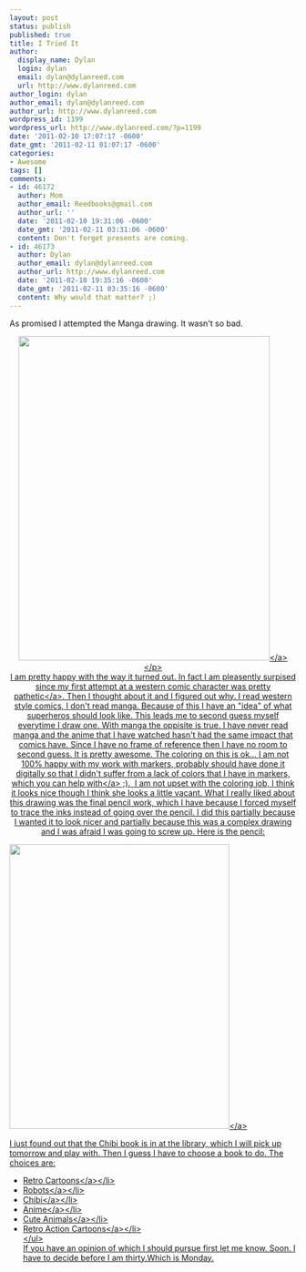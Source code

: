 ```yaml
---
layout: post
status: publish
published: true
title: I Tried It
author:
  display_name: Dylan
  login: dylan
  email: dylan@dylanreed.com
  url: http://www.dylanreed.com
author_login: dylan
author_email: dylan@dylanreed.com
author_url: http://www.dylanreed.com
wordpress_id: 1199
wordpress_url: http://www.dylanreed.com/?p=1199
date: '2011-02-10 17:07:17 -0600'
date_gmt: '2011-02-11 01:07:17 -0600'
categories:
- Awesome
tags: []
comments:
- id: 46172
  author: Mom
  author_email: Reedbooks@gmail.com
  author_url: ''
  date: '2011-02-10 19:31:06 -0600'
  date_gmt: '2011-02-11 03:31:06 -0600'
  content: Don't forget presents are coming.
- id: 46173
  author: Dylan
  author_email: dylan@dylanreed.com
  author_url: http://www.dylanreed.com
  date: '2011-02-10 19:35:16 -0600'
  date_gmt: '2011-02-11 03:35:16 -0600'
  content: Why would that matter? ;)
---
```

<p>As promised I attempted the Manga drawing. It wasn't so bad.</p>
<p style="text-align: center;"><a href="http:&#47;&#47;fancycadaver.com&#47;2011&#47;02&#47;10&#47;manga-girl&#47;"><img class="aligncenter" title="Colored Manga Girl" src="http:&#47;&#47;fancycadaver.com&#47;wp-content&#47;uploads&#47;2011&#47;02&#47;mangagirl-3.jpg" alt="" width="441" height="570" &#47;><&#47;a><&#47;p><br />
I am pretty happy with the way it turned out. In fact I am pleasently surpised since my first attempt at a western comic character was pretty <a href="http:&#47;&#47;farm5.static.flickr.com&#47;4129&#47;5202013058_028da18b40_o.jpg">pathetic<&#47;a>. Then I thought about it and I figured out why. I read western style comics, I don't read manga. Because of this I have an "idea" of what superheros should look like. This leads me to second guess myself everytime I draw one. With manga the oppisite is true. I have never read manga and the anime that I have watched hasn't had the same impact that comics have. Since I have no frame of reference then I have no room to second guess. It is pretty awesome. The coloring on this is ok... I am not 100% happy with my work with markers, probably should have done it digitally so that I didn't suffer from a lack of colors that I have in markers, which you can help <a href="http:&#47;&#47;www.dickblick.com&#47;lists&#47;wishlist&#47;3D7SKCUGDOZQY&#47;publicview&#47;">with<&#47;a> ;). &nbsp;I am not upset with the coloring job, I think it looks nice though I think she looks a little vacant. What I really liked about this drawing was the final pencil work, which I have because I forced myself to trace the inks instead of going over the pencil. I did this partially because I wanted it to look nicer and partially because this was a complex drawing and I was afraid I was going to screw up. Here is the pencil:</p>
<p><a href="http:&#47;&#47;farm6.static.flickr.com&#47;5213&#47;5434941628_1eacae3e04.jpg"><img class="aligncenter" title="Pencils" src="http:&#47;&#47;farm6.static.flickr.com&#47;5213&#47;5434941628_1eacae3e04.jpg" alt="" width="386" height="500" &#47;><&#47;a></p>
<p>I just found out that the Chibi book is in at the library, which I will pick up tomorrow and play with. Then I guess I have to choose a book to do. The choices are:</p>
<ul>
<li><a href="http:&#47;&#47;www.flickr.com&#47;photos&#47;dylansarah&#47;5413454361&#47;sizes&#47;o&#47;in&#47;photostream&#47;">Retro Cartoons<&#47;a><&#47;li>
<li><a href="http:&#47;&#47;www.flickr.com&#47;photos&#47;dylansarah&#47;5433667824&#47;sizes&#47;o&#47;in&#47;photostream&#47;">Robots<&#47;a><&#47;li>
<li><a href="http:&#47;&#47;www.flickr.com&#47;photos&#47;dylansarah&#47;5413438219&#47;sizes&#47;o&#47;in&#47;photostream&#47;">Chibi<&#47;a><&#47;li>
<li><a href="http:&#47;&#47;www.flickr.com&#47;photos&#47;dylansarah&#47;5433901534&#47;">Anime<&#47;a><&#47;li>
<li><a href="http:&#47;&#47;www.flickr.com&#47;photos&#47;dylansarah&#47;5433664538&#47;sizes&#47;o&#47;in&#47;photostream&#47;">Cute Animals<&#47;a><&#47;li>
<li><a href="http:&#47;&#47;www.flickr.com&#47;photos&#47;dylansarah&#47;5416283057&#47;sizes&#47;o&#47;in&#47;photostream&#47;">Retro Action Cartoons<&#47;a><&#47;li><br />
<&#47;ul><br />
If you have an opinion of which I should pursue first let me know. Soon. I have to decide before I am thirty.Which is Monday.</p>
